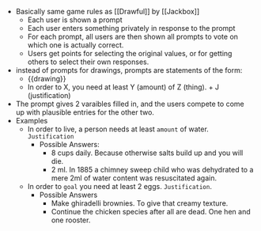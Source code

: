 - Basically same game rules as [[Drawful]] by [[Jackbox]]
    - Each user is shown a prompt
    - Each user enters something privately in response to the prompt
    - For each prompt, all users are then shown all prompts to vote on which one is actually correct.
    - Users get points for selecting the original values, or for getting others to select their own responses.
- instead of prompts for drawings, prompts are statements of the form:
    - {{drawing}}
    - In order to X, you need at least Y (amount) of Z (thing). + J (justification)
- The prompt gives 2 varaibles filled in, and the users compete to come up with plausible entries for the other two.
- Examples
    - In order to live, a person needs at least `amount` of water. `Justification`
        - Possible Answers:
            - 8 cups daily. Because otherwise salts build up and you will die.
            - 2 ml. In 1885 a chimney sweep child who was dehydrated to a mere 2ml of water content was resuscitated again.  
    - In order to `goal` you need at least 2 eggs. `Justification`.
        - Possible Answers
            - Make ghiradelli brownies. To give that creamy texture.
            - Continue the chicken species after all are dead. One hen and one rooster.
